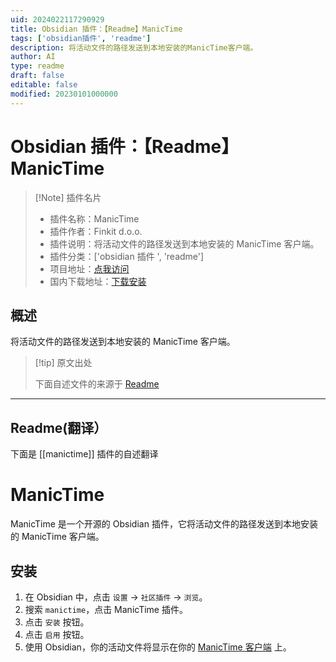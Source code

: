 ```yaml
---
uid: 2024022117290929
title: Obsidian 插件：【Readme】ManicTime
tags: ['obsidian插件', 'readme']
description: 将活动文件的路径发送到本地安装的ManicTime客户端。
author: AI
type: readme
draft: false
editable: false
modified: 20230101000000
---
```


# Obsidian 插件：【Readme】ManicTime

> [!Note] 插件名片
> - 插件名称：ManicTime
> - 插件作者：Finkit d.o.o.
> - 插件说明：将活动文件的路径发送到本地安装的 ManicTime 客户端。
> - 插件分类：['obsidian 插件 ', 'readme']
> - 项目地址：[点我访问](https://github.com/manictime/manictime-obsidian)
> - 国内下载地址：[下载安装](https://pkmer.cn/products/plugin/pluginMarket/?manictime)

## 概述

将活动文件的路径发送到本地安装的 ManicTime 客户端。

> [!tip] 原文出处
>
>下面自述文件的来源于 [Readme](https://ghproxy.net/https://raw.githubusercontent.com/manictime/manictime-obsidian/main/README.md)

---

## Readme(翻译）

下面是 [[manictime]] 插件的自述翻译

# ManicTime

ManicTime 是一个开源的 Obsidian 插件，它将活动文件的路径发送到本地安装的 ManicTime 客户端。

## 安装

1. 在 Obsidian 中，点击 `设置` → `社区插件` → `浏览`。
2. 搜索 `manictime`，点击 ManicTime 插件。
3. 点击 `安装` 按钮。
4. 点击 `启用` 按钮。
5. 使用 Obsidian，你的活动文件将显示在你的 [ManicTime 客户端](https://manictime.com) 上。



